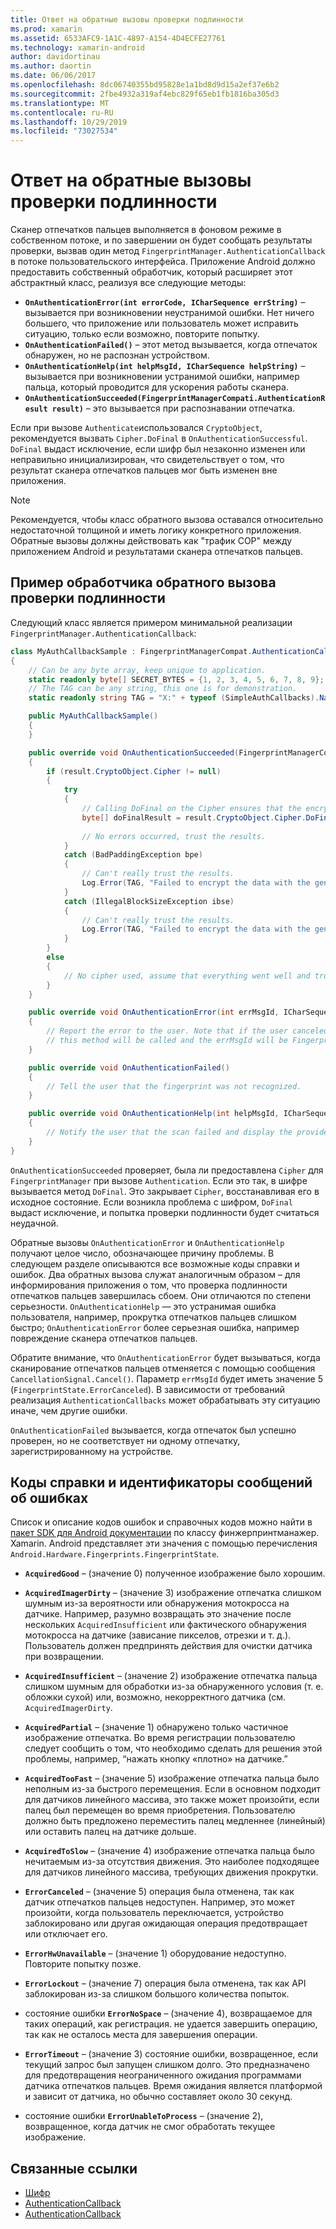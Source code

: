 ```yaml
---
title: Ответ на обратные вызовы проверки подлинности
ms.prod: xamarin
ms.assetid: 6533AFC9-1A1C-4897-A154-4D4ECFE27761
ms.technology: xamarin-android
author: davidortinau
ms.author: daortin
ms.date: 06/06/2017
ms.openlocfilehash: 8dc06740355bd95828e1a1bd8d9d15a2ef37e6b2
ms.sourcegitcommit: 2fbe4932a319af4ebc829f65eb1fb1816ba305d3
ms.translationtype: MT
ms.contentlocale: ru-RU
ms.lasthandoff: 10/29/2019
ms.locfileid: "73027534"
---
```

# <a name="responding-to-authentication-callbacks"></a>Ответ на обратные вызовы проверки подлинности

Сканер отпечатков пальцев выполняется в фоновом режиме в собственном потоке, и по завершении он будет сообщать результаты проверки, вызвав один метод `FingerprintManager.AuthenticationCallback` в потоке пользовательского интерфейса. Приложение Android должно предоставить собственный обработчик, который расширяет этот абстрактный класс, реализуя все следующие методы:

- **`OnAuthenticationError(int errorCode, ICharSequence errString)`** &ndash; вызывается при возникновении неустранимой ошибки. Нет ничего большего, что приложение или пользователь может исправить ситуацию, только если возможно, повторите попытку.
- **`OnAuthenticationFailed()`** &ndash; этот метод вызывается, когда отпечаток обнаружен, но не распознан устройством.
- **`OnAuthenticationHelp(int helpMsgId, ICharSequence helpString)`** &ndash; вызывается при возникновении устранимой ошибки, например пальца, который проводится для ускорения работы сканера.
- **`OnAuthenticationSucceeded(FingerprintManagerCompati.AuthenticationResult result)`** &ndash; это вызывается при распознавании отпечатка.

Если при вызове `Authenticate`использовался `CryptoObject`, рекомендуется вызвать `Cipher.DoFinal` в `OnAuthenticationSuccessful`.
`DoFinal` выдаст исключение, если шифр был незаконно изменен или неправильно инициализирован, что свидетельствует о том, что результат сканера отпечатков пальцев мог быть изменен вне приложения.

> [!NOTE]
> Рекомендуется, чтобы класс обратного вызова оставался относительно недостаточной толщиной и иметь логику конкретного приложения. Обратные вызовы должны действовать как "трафик COP" между приложением Android и результатами сканера отпечатков пальцев.

## <a name="a-sample-authentication-callback-handler"></a>Пример обработчика обратного вызова проверки подлинности

Следующий класс является примером минимальной реализации `FingerprintManager.AuthenticationCallback`: 

```csharp
class MyAuthCallbackSample : FingerprintManagerCompat.AuthenticationCallback
{
    // Can be any byte array, keep unique to application.
    static readonly byte[] SECRET_BYTES = {1, 2, 3, 4, 5, 6, 7, 8, 9};
    // The TAG can be any string, this one is for demonstration.
    static readonly string TAG = "X:" + typeof (SimpleAuthCallbacks).Name;

    public MyAuthCallbackSample()
    {
    }

    public override void OnAuthenticationSucceeded(FingerprintManagerCompat.AuthenticationResult result)
    {
        if (result.CryptoObject.Cipher != null) 
        {
            try
            {
                // Calling DoFinal on the Cipher ensures that the encryption worked.
                byte[] doFinalResult = result.CryptoObject.Cipher.DoFinal(SECRET_BYTES);
    
                // No errors occurred, trust the results.              
            }
            catch (BadPaddingException bpe)
            {
                // Can't really trust the results.
                Log.Error(TAG, "Failed to encrypt the data with the generated key." + bpe);
            }
            catch (IllegalBlockSizeException ibse)
            {
                // Can't really trust the results.
                Log.Error(TAG, "Failed to encrypt the data with the generated key." + ibse);
            }
        }
        else
        {
            // No cipher used, assume that everything went well and trust the results.
        }
    }

    public override void OnAuthenticationError(int errMsgId, ICharSequence errString)
    {
        // Report the error to the user. Note that if the user canceled the scan,
        // this method will be called and the errMsgId will be FingerprintState.ErrorCanceled.
    }

    public override void OnAuthenticationFailed()
    {
        // Tell the user that the fingerprint was not recognized.
    }

    public override void OnAuthenticationHelp(int helpMsgId, ICharSequence helpString)
    {
        // Notify the user that the scan failed and display the provided hint.
    }
}
```

`OnAuthenticationSucceeded` проверяет, была ли предоставлена `Cipher` для `FingerprintManager` при вызове `Authentication`. Если это так, в шифре вызывается метод `DoFinal`. Это закрывает `Cipher`, восстанавливая его в исходное состояние. Если возникла проблема с шифром, `DoFinal` выдаст исключение, и попытка проверки подлинности будет считаться неудачной.

Обратные вызовы `OnAuthenticationError` и `OnAuthenticationHelp` получают целое число, обозначающее причину проблемы. В следующем разделе описываются все возможные коды справки и ошибок. Два обратных вызова служат аналогичным образом &ndash; для информирования приложения о том, что проверка подлинности отпечатков пальцев завершилась сбоем. Они отличаются по степени серьезности. `OnAuthenticationHelp` — это устранимая ошибка пользователя, например, прокрутка отпечатков пальцев слишком быстро; `OnAuthenticationError` более серьезная ошибка, например повреждение сканера отпечатков пальцев.

Обратите внимание, что `OnAuthenticationError` будет вызываться, когда сканирование отпечатков пальцев отменяется с помощью сообщения `CancellationSignal.Cancel()`. Параметр `errMsgId` будет иметь значение 5 (`FingerprintState.ErrorCanceled`). В зависимости от требований реализация `AuthenticationCallbacks` может обрабатывать эту ситуацию иначе, чем другие ошибки. 

`OnAuthenticationFailed` вызывается, когда отпечаток был успешно проверен, но не соответствует ни одному отпечатку, зарегистрированному на устройстве. 

## <a name="help-codes-and-error-message-ids"></a>Коды справки и идентификаторы сообщений об ошибках 

Список и описание кодов ошибок и справочных кодов можно найти в [пакет SDK для Android документации](https://developer.android.com/reference/android/hardware/fingerprint/FingerprintManager.html#FINGERPRINT_ACQUIRED_GOOD) по классу финжерпринтманажер. Xamarin. Android представляет эти значения с помощью перечисления `Android.Hardware.Fingerprints.FingerprintState`.

- **`AcquiredGood`** &ndash; (значение 0) полученное изображение было хорошим.

- **`AcquiredImagerDirty`** &ndash; (значение 3) изображение отпечатка слишком шумным из-за вероятности или обнаружения мотокросса на датчике. Например, разумно возвращать это значение после нескольких `AcquiredInsufficient` или фактического обнаружения мотокросса на датчике (зависание пикселов, отрезки и т. д.). Пользователь должен предпринять действия для очистки датчика при возвращении.

- **`AcquiredInsufficient`** &ndash; (значение 2) изображение отпечатка пальца слишком шумным для обработки из-за обнаруженного условия (т. е. обложки сухой) или, возможно, некорректного датчика (см. `AcquiredImagerDirty`.

- **`AcquiredPartial`** &ndash; (значение 1) обнаружено только частичное изображение отпечатка. Во время регистрации пользователю следует сообщить о том, что необходимо сделать для решения этой проблемы, например, &ldquo;нажать кнопку «плотно» на датчике.&rdquo;

- **`AcquiredTooFast`** &ndash; (значение 5) изображение отпечатка пальца было неполным из-за быстрого перемещения. Если в основном подходит для датчиков линейного массива, это также может произойти, если палец был перемещен во время приобретения. Пользователю должно быть предложено переместить палец медленнее (линейный) или оставить палец на датчике дольше.

- **`AcquiredToSlow`** &ndash; (значение 4) изображение отпечатка пальца было нечитаемым из-за отсутствия движения. Это наиболее подходящее для датчиков линейного массива, требующих движения прокрутки.

- **`ErrorCanceled`** &ndash; (значение 5) операция была отменена, так как датчик отпечатков пальцев недоступен. Например, это может произойти, когда пользователь переключается, устройство заблокировано или другая ожидающая операция предотвращает или отключает его.

- **`ErrorHwUnavailable`** &ndash; (значение 1) оборудование недоступно. Повторите попытку позже.

- **`ErrorLockout`** &ndash; (значение 7) операция была отменена, так как API заблокирован из-за слишком большого количества попыток.

- состояние ошибки **`ErrorNoSpace`** &ndash; (значение 4), возвращаемое для таких операций, как регистрация. не удается завершить операцию, так как не осталось места для завершения операции.

- **`ErrorTimeout`** &ndash; (значение 3) состояние ошибки, возвращенное, если текущий запрос был запущен слишком долго. Это предназначено для предотвращения неограниченного ожидания программами датчика отпечатков пальцев. Время ожидания является платформой и зависит от датчика, но обычно составляет около 30 секунд.

- состояние ошибки **`ErrorUnableToProcess`** &ndash; (значение 2), возвращенное, когда датчик не смог обработать текущее изображение.

## <a name="related-links"></a>Связанные ссылки

- [Шифр](https://docs.oracle.com/javase/7/docs/api/javax/crypto/Cipher.html)
- [AuthenticationCallback](https://developer.android.com/reference/android/hardware/fingerprint/FingerprintManager.AuthenticationCallback.html)
- [AuthenticationCallback](https://developer.android.com/reference/android/support/v4/hardware/fingerprint/FingerprintManagerCompat.AuthenticationCallback.html)
